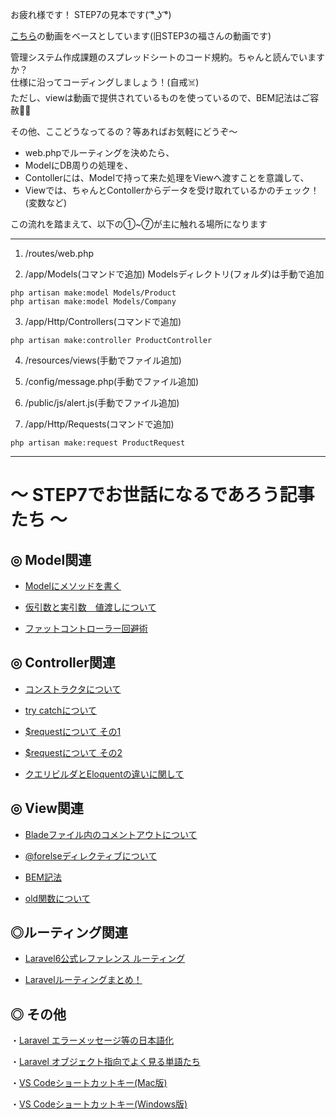  お疲れ様です！
 STEP7の見本です( ͡° ͜ʖ ͡°)

 
 [こちら](https://youtu.be/cO9Kfh3lypg)の動画をベースとしています(旧STEP3の福さんの動画です)
 


 管理システム作成課題のスプレッドシートのコード規約。ちゃんと読んでいますか？  
 仕様に沿ってコーディングしましょう！(自戒:skull_and_crossbones:)  
 ただし、viewは動画で提供されているものを使っているので、BEM記法はご容赦:bowing_man:  


 その他、ここどうなってるの？等あればお気軽にどうぞ〜  


 - web.phpでルーティングを決めたら、  
 - ModelにDB周りの処理を、  
 - Contollerには、Modelで持って来た処理をViewへ渡すことを意識して、  
 - Viewでは、ちゃんとContollerからデータを受け取れているかのチェック！(変数など)  

 この流れを踏まえて、以下の①~⑦が主に触れる場所になります  

 --------------------------------

 1. /routes/web.php

 2. /app/Models(コマンドで追加)
 Modelsディレクトリ(フォルダ)は手動で追加  
 ```
 php artisan make:model Models/Product  
 php artisan make:model Models/Company
 ```

 3. /app/Http/Controllers(コマンドで追加)  
 ```
 php artisan make:controller ProductController
 ```

 4. /resources/views(手動でファイル追加)  

 5. /config/message.php(手動でファイル追加)  

 6. /public/js/alert.js(手動でファイル追加)  

 7. /app/Http/Requests(コマンドで追加)  
 ```
 php artisan make:request ProductRequest
 ```

  --------------------------------



 # 〜 STEP7でお世話になるであろう記事たち 〜

 ## ◎ Model関連
 
 - [Modelにメソッドを書く](https://laraweb.net/practice/4865/)

 - [仮引数と実引数　値渡しについて](https://www.sejuku.net/blog/23615)

 - [ファットコントローラー回避術](https://www.kamome-susume.com/laravel-fatcontroler/)


 ## ◎ Controller関連

 - [コンストラクタについて](https://laraweb.net/surrounding/1472/)

 - [try catchについて](https://qiita.com/Chelsea/items/59436cfda149a6ac6c91)

 - [$requestについて その1](https://prograshi.com/framework/laravel/request-method-injection/)
 
 - [$requestについて その2](https://nebikatsu.com/6784.html/)

 - [クエリビルダとEloquentの違いに関して](https://biz.addisteria.com/query_builder/)



 ## ◎ View関連
 
 - [Bladeファイル内のコメントアウトについて](https://buralog.jp/laravel-blade-template-file-comments/)

 - [@forelseディレクティブについて](https://qiita.com/Masahiro111/items/008a6db75e98ea17f398)

 - [BEM記法](https://qiita.com/takahirocook/items/01fd723b934e3b38cbbc)

 - [old関数について](https://www.kamome-susume.com/laravel-old/)


 ## ◎ルーティング関連

 - [Laravel6公式レファレンス ルーティング](https://readouble.com/laravel/6.x/ja/routing.html)

 - [Laravelルーティングまとめ！](https://codelikes.com/laravel-routing-summary/)


 ## ◎ その他

 ・[Laravel エラーメッセージ等の日本語化](https://into-the-program.com/laravel-message-translation-japanese/)

 ・[Laravel オブジェクト指向でよく見る単語たち](https://qiita.com/miriwo/items/974adcee45f699553cd4)

 ・[VS Codeショートカットキー(Mac版)](https://qiita.com/naru0504/items/99495c4482cd158ddca8)

 ・[VS Codeショートカットキー(Windows版)](https://qiita.com/TakahiRoyte/items/cdab6fca64da386a690b)
